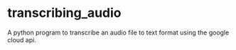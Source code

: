 # transcribing_audio
A python program to transcribe an audio file to text format using the google cloud api.
